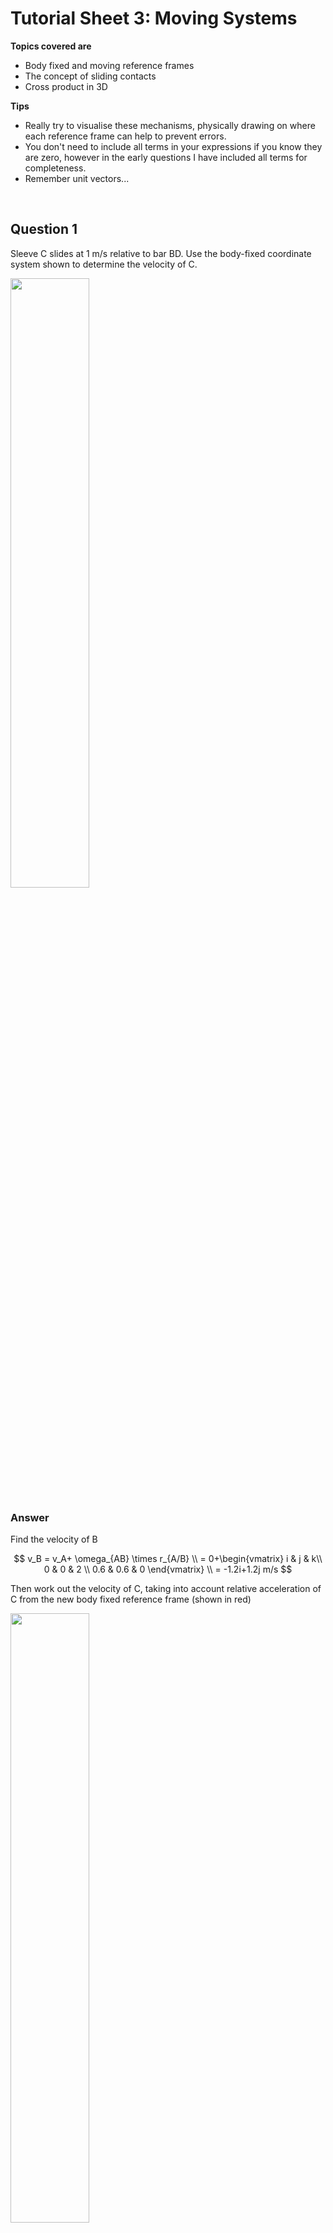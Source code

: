 <script type="text/x-mathjax-config">
  MathJax.Hub.Config({
    tex2jax: {
      inlineMath: [ ['$','$'], ["\\(","\\)"] ],
      processEscapes: true
    }
  });
</script>

<script type="text/javascript" async
  src="https://cdnjs.cloudflare.com/ajax/libs/mathjax/2.7.5/MathJax.js?config=TeX-MML-AM_CHTML">
</script>
<script type="text/javascript" src="tutorialSheetScripts.js"> </script>
<link rel="stylesheet" type="text/css" media="all" href="styles.css">


# Tutorial Sheet 3: Moving Systems

**Topics covered are**
- Body fixed and moving reference frames
- The concept of sliding contacts
- Cross product in 3D

**Tips**
- Really try to visualise these mechanisms, physically drawing on where each reference frame can help to prevent errors.
- You don't need to include all terms in your expressions if you know they are zero, however in the early questions I have included all terms for completeness.
- Remember unit vectors...

<br>

## Question 1

Sleeve C slides at 1 m/s relative to bar BD. Use the body-fixed coordinate system shown to determine the velocity of C.

<img src = "figs\03_moving_systems\Q1.jpg" width="50%"> <br>


### Answer

Find the velocity of B

$$ v_B = v_A+ \omega_{AB} \times r_{A/B} \\ = 0+\begin{vmatrix}
i & j & k\\
0 & 0 & 2 \\
0.6 & 0.6 & 0
\end{vmatrix} \\ 
= -1.2i+1.2j m/s $$

Then work out the velocity of C, taking into account relative acceleration of C from the new body fixed reference frame (shown in red)

<img src = "figs\03_moving_systems\Q1ans.jpg" width="50%"> <br>

$$ v_C = v_B + v_{Crel} + \omega_{BD} \times r_{C/B} \\ -1.2i+1.2j+1i+\begin{vmatrix}
i & j & k\\
0 & 0 & 4 \\
0.4 & + 0 & 0
\end{vmatrix} \\ 
= -0.2i+2.8j \text{ m/s}
$$

## Question 2

Using the same system as Question 1, the angular accelerations of the two bars are zero and the sleeve C slides at a constant velocity of 1 m/s relative to bar BD. What is the acceleration of C?

$$
a_B=a_A+\alpha\times r_{B/A}-\omega^2_{AB}r_{B/A} \\
= 0+0-2^2(0.6i+0.6j) \\ = -2.4i-2.4j \text{ m/s}
$$

$$ a_c = a_B+a_{Crel}+2\omega_{BD}\times v_{Crel}+\alpha\times r_{C/B}-\omega^2_{BD} r_{C/B} \\ 
= -2.4i-2.4j+2\begin{vmatrix}
i & j & k\\
0 & 0 & 4 \\
1 & 0 & 0
\end{vmatrix} +0-4^2(0.4i) \\ 
= -8.8i+5.6j \text{ m/s}^2 $$

## Question 3

Bar AB has an angular velocity of 4 rad/s in the clockwise direction. What is the velocity of pin B relative to the slot?

<img src = "figs\03_moving_systems\Q3.jpg" width="50%"> <br>

### Answer

Begin finding the motion of B

$$ v_B = v_A + v_{Brel}+ \omega_{AB} \times r_{B/A} \\ = 0+0+\begin{vmatrix}
i & j & k\\
0 & 0 & -4 \\
0.115 & 0.06 & 0
\end{vmatrix} \\ 
= 0.24i-0.46j m/s $$

The slot is on the body CB, so to find B relative to the slot, find v relative to CB (a second expression for $v_B$) 

$$ v_B = v_C + v_{Brel} + \omega_{BC} \times r_{B/C} \\ = 0+v_{Brel}+\begin{vmatrix}
i & j & k\\
0 & 0 & \omega_{BC} \\
0.035&  0.06 & 0
\end{vmatrix} \\ 
= v_{Brel}i-0.06\omega_{BC}i + 0.035\omega_{BC}j 
$$

Set expressions equal and do component analysis

$$0.24i-0.46j=v_{Brel}i-0.06\omega_{BC}i + 0.035\omega_{BC}j $$

$$(i)0.24=v_{Brel}-0.06\omega_{BC} \\ (j)-0.46 = 0.035\omega_{BC} \\
\omega_{BC} = -13.14 \text{ rad/s, } v_{Brel}=-0.548\text{ m/s}
$$

## Question 4

The coordinate system is fixed relative to the ship B. At the instant shown, the ship is sailing north at 5 m/s relative to the earth, and its angular velocity is 0.26 rad/s counterclockwise. Using radar, it is determined that the position of the aeroplane is 1080i+1220j+6300k m and its velocity relative to the ship’s coordinate system is 870i−45j−21k m/s. What is the aeroplane's velocity relative to the earth?

<img src = "figs\03_moving_systems\Q4.jpg" width="50%"> <br>

### Answer

This extends vectors into 3D so be careful!

$$ v_A = v_B+v_{Arel}+\omega\times r_{A/B} \\
= 5j+870i-45j-21k + \begin{vmatrix}
i & j & k\\
0 & 0 & 0.26 \\
1080 & 1220 & 6300
\end{vmatrix} \\ = 553i+24j-21k \text{ m/s}$$

## Question 5

The space shuttle is attempting to recover a satellite for repair. At the current time, the satellite’s position relative to a coordinate system fixed to the shuttle is 50i m. The gyroscopes on the shuttle indicate that its current angular velocity is 0.05j+0.03k rad/s. The shuttle pilot measures the velocity of the satellite relative to the body-fixed coordinate system and determines it to be −2i−1.5j+2.5k rad/s. What are the x, y, and z components of the satellite’s velocity relative to a nonrotating coordinate system with its origin fixed to the shuttle’s center of mass?

<img src = "figs\03_moving_systems\Q5.jpg" width="50%"> <br>

### Answer

Also bigger cross product!

$$ v_A = v_B+v_{Arel}+\omega\times r_{A/B} \\
v_A = 0-2i-1.5j+2.5k+ \begin{vmatrix}
i & j & k\\
0 & 0.05 & 0.03 \\
50 & 0 & 0
\end{vmatrix} \\ 
v_A = -2i \text{ m/s}$$

## Question 6

The train on the circular track is traveling at a constant speed of 50 m/s in the direction shown. The train on the straight track is traveling at 20 m/s in the direction shown and is increasing its speed at 2 m/s $^2$. Determine the velocity of passenger A that passenger B observes relative to the given coordinate system, which is fixed to the car in which B is riding.

<img src = "figs\03_moving_systems\Q6.jpg" width="50%"> <br>

### Answer

The angular velocity of B can be found

$$ \omega = \frac{v}{r} = \frac{50}{500} \\ = 0.1 \text{ m/s}$$

Then simply find the velocity using info provided in the question and diagram

$$ v_A = v_B+v_{Arel}+\omega\times r_{A/B} \\
-20j = 50j + v_{Arel} + \begin{vmatrix}
i & j & k\\
0 & 0 & 0.1 \\
500 & 0 & 0
\end{vmatrix} \\
v_{Arel} = -20j-50j-50j \\ 
v_{Arel} = -120j $$

## Question 7 
Suppose that the merry-go-round has counterclockwise angular velocity $\omega$ and counterclockwise angular acceleration $\alpha$. The person A is standing still on the ground. Determine A's acceleration relative to B's reference frame at the instant shown.

<img src = "figs\03_moving_systems\Q7.jpg" width="50%"> <br>

### Answer

Sketch the situation - it makes it much easier to comprehend!

<img src = "figs\03_moving_systems\Q7ans.jpg" width="50%"> <br>

Then the velocity analysis

$$ v_A = v_B+v_{Arel}+\omega\times r_{A/B} \\ 
0 = 0 + v_{Arel} + \begin{vmatrix}
i & j & k\\
0 & 0 & \omega \\
R & 0 & 0
\end{vmatrix} \\
v_{Arel} = -\omega R j $$

Then use this to work out acceleration

$$ a_A = a_B + a_{Arel} + 2\omega \times v_{Arel}+\alpha\times r_{A/B} -\omega^2r_{A/B} \\
0 = 0 +a_{Arel}+2\begin{vmatrix}
i & j & k\\
0 & 0 & \omega \\
0 & -\omega R & 0
\end{vmatrix}  + \begin{vmatrix}
i & j & k\\
0 & 0 & \alpha \\
R & 0 & 0
\end{vmatrix} - \omega^2(Ri) \\ 
0 = a_{Arel} + 2\omega^2Ri + \alpha Rj - \omega^2Ri \\ 
a_{Arel} = - \omega^2Ri - \alpha Rj $$

## Question 8 

The angular velocity $\omega$ AC=5° per second. Determine the angular velocity of the hydraulic actuator BC and the rate at which the actuator is extending. 

<img src = "figs\03_moving_systems\Q8.jpg" width="50%"> <br>

### Answer

First convert degrees/s to rad/s

$$ 5\frac{\pi}{180} = 0.087 rad/s $$

The velocity of C taken from A is

$$ v_C = \omega_{AC}\times r_{C/A} \\ 
= 0 + \begin{vmatrix}
i & j & k\\
0 & 0 & 0.087 \\
2.6 & 2.4 & 0
\end{vmatrix} \\
= 0.21i + 0.2269j $$

Only a certain component ('amount') of the velocity of C will be due to the actuator BC extending. To find the proportion of movement caused by the actuator movement itself, we can use unit vectors. Unit vector BC (call it e) is

$$ e = \frac{1.2i+2.4j}{\sqrt{1.2^2+2.4^2}} = 0.45i+0.89j $$

Velocity fo C in terms of the actuator is then 

$$ v_C = v_B + v_{Crel}e + \omega_{BC}\times r_{C/B} \\
-0.21i+0.227j = 0+v_{Crel}(0.45i+0.89j)+\begin{vmatrix}
i & j & k\\
0 & 0 & \omega_{BC} \\
1.2 & 2.4 & 0
\end{vmatrix} \\
-0.21i+0.227j  = (0.45v_{Crel}-2.4\omega_{BC})i + (0.86v_{Crel}+1.2\omega_{BC})i $$

Equate components and solve as simultaneous equations

$$ (i) -0.21 = 0.45v_{Crel}-2.4\omega_{BC} \\
(j) 0.227 = 0.86v_{Crel}+1.2\omega_{BC} \\
\omega_{BC} = 0.108 \text{ rad/s, and the velocity of the actuator, } v_{Crel} = 0.109 \text{ m/s} $$

## Question 9

The sleeve at A slides upward at a constant velocity of 10 m/s. Bar AC slides through the sleeve at B. Determine the angular velocity of bar AC and the velocity at which the bar slides relative to the sleeve at B. 

<img src = "figs\03_moving_systems\Q9.jpg" width="50%"> <br>

### Answer

In this question you have two sleeves, so remember that the coordinate system is the sleeve of B which  rotates with the bar but doesn't translate.

The unit vector between B and A is

$$ e = \frac{\cos(30)i+\sin(30)j}{\sqrt{cos(30)^2+\sin(30)^2}} = 0.866i+0.5j $$

Then velocity analysis

$$ v_A = v_B+v_{Arel}e+\omega_{AC}\times r_{A/B} \\ 
10j = 0 + v_{Arel}(0.866i+0.5j) + \begin{vmatrix}
i & j & k\\
0 & 0 & \omega_{AC} \\
0.866 & 0.5 & 0
\end{vmatrix} \\
10j = (-0.5\omega_{AC} +0.866 v_{Arel})i+ (0.866\omega_{AC} + 0.5 v_{Arel}) $$

Equate components and solve as simultaneous equations

$$ (i) 0 = -0.5\omega_{AC} +0.866 v_{Arel} \\
(j) 10 = 0.866\omega_{AC} + 0.5 v_{Arel} \\
\omega_{AC} = 8.66 \text{ rad/s, and velocity of B towards A, } v_{Arel} = 5 \text{ m/s} $$

## Question 10

The satellite A is in a circular polar orbit (that intersects the earth’s axis of rotation). The radius of the orbit is $R$, and the magnitude of the satellite’s velocity relative to a non-rotating reference frame with its origin at the center of the earth is $v_A$. At the instant shown, the satellite is above the equator. An observer B on the earth directly below the satellite measures its motion using the earth-fixed coordinate system shown. What are the velocity and acceleration of the satellite relative to B’s earth-fixed coordinate system? The radius of the earth is $R_E$ and the angular velocity of the earth is $\omega_E$.

<img src = "figs\03_moving_systems\Q10.jpg" width="50%"> <br>

### Answer

The location of A in the coordinate system is 

$$ r_A = (R-R_E)i$$

and the velocity of the observer (B) is

$$ v_B =  \begin{vmatrix}
i & j & k\\
0 & \omega_E & 0 \\
R_E & 0 & 0
\end{vmatrix} = -\omega_E R_Ek$$

The velocity of A relative to B can then be found

$$ v_A = v_B+v_{Arel}+\omega_{AC}\times r_{A/B} \\
v_Aj = -\omega_E R_Ek + v_{Arel} + \begin{vmatrix}
i & j & k\\
0 & \omega_E & 0 \\
R-R_E & 0 & 0
\end{vmatrix} \\
v_Aj = -\omega_E R_Ek+v_{Arel}-\omega_E Rk+\omega_E R_Ek \\
v_{Arel} = v_Aj+\omega_E Rk
$$

Then onto acceleration. The acceleration of a is

$$ a_A = \frac{v^2}{r} =-\frac{v_A^2}{R}i$$

and B 

$$ a_B = r\omega^2 = -\omega_E^2R_Ei $$

Using the base equation (full version!)

$$ a_A = a_B + a_{Arel} + 2\omega \times v_{Arel}+\alpha\times r_{A/B} +\omega \times(\omega\times r_{A/B}) \\
-\frac{v_A^2}{R}i = -\omega_E^2R_Ei+ a_{Arel} + 2 \begin{vmatrix}
i & j & k \\
0 & \omega_E & 0 \\
0 & v_A & \omega_ER 
\end{vmatrix} + 0 + \omega_E \times \begin{vmatrix}
i & j & k \\
0 & \omega_E & 0 \\
R-R_E & 0 & 0 
\end{vmatrix}\\
-\frac{v_A^2}{R}i = - \omega_E^2R_Ei + a_{Arel} + 2\omega_E^2Ri + \begin{vmatrix}
i & j & k\\
0 & \omega_E & 0 \\
0 & 0 & -\omega_E(R-R_E) 
\end{vmatrix}\\
-\frac{v_A^2}{R}i =- \omega_E^2R_Ei + a_{Arel} + 2\omega_E^2Ri -\omega_E^2Ri+ \omega_E^2R_Ei \\
a_{Arel} =-(\frac{v_A^2}{R}+\omega_E^2R)i $$

<br><br>


